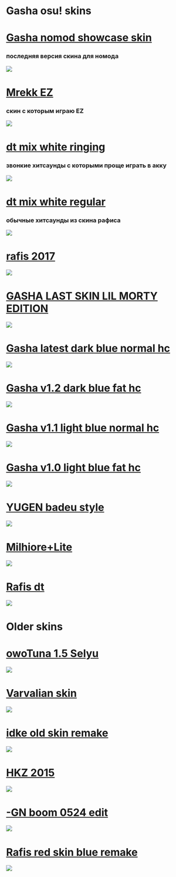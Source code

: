 # Gasha osu! skins

# [Gasha nomod showcase skin](https://www.dropbox.com/scl/fi/20f5ajfsk0jdpy5t4o7n0/Gasha_showcase_skin-2.osk?rlkey=n4uhw7qu14dlt5dritv4qfwho&st=dh8vndgr&dl=0)
### последняя версия скина для номода
![](https://i.imgur.com/rEpF73H.jpeg)

# [Mrekk EZ](https://www.dropbox.com/scl/fi/19uhz1h54gcgh2wxh3k9l/Mrekk-2.0-NM.osk?rlkey=6bahe89083iykxzturbx1yoae&st=mizrqeo9&dl=0)
### скин с которым играю EZ
![](https://i.imgur.com/d5l7o0N.jpeg)

# [dt mix white ringing](https://www.dropbox.com/scl/fi/n5y0puj5qcmu4738wh6pi/dt-mix-white-ringing.osk?rlkey=lzsv18j7de3pga2wm0lvbivlw&st=fdjr547p&dl=0)
### звонкие хитсаунды с которыми проще играть в акку
![](https://i.imgur.com/LKueXW9.jpeg)

# [dt mix white regular](https://www.dropbox.com/scl/fi/jlbn0vhsidgby975dvxwn/dt-mix-white-regular.osk?rlkey=gk3b8h6d8011sjcgvf5dozpq2&st=zxhauori&dl=0)
### обычные хитсаунды из скина рафиса
![](https://i.imgur.com/COECPaT.jpeg)

# [rafis 2017](https://www.dropbox.com/scl/fi/cpk9xcns90y6s88a1ny6j/Prawilosc-vJP-without-followpoints.osk?rlkey=sb3k3podugvx24xr70b5joicw&st=1g0erer3&dl=0)
![](https://i.imgur.com/fVN6hXF.jpeg)

# [GASHA LAST SKIN LIL MORTY EDITION](https://www.dropbox.com/s/5u3cam85jfbtaz2/%23Gasha_showcase_skin.osk?dl=0)
![](https://i.imgur.com/w2Apz45.jpg)

# [Gasha latest dark blue normal hc](https://www.dropbox.com/s/5vkieec6x3x6s5t/-%20%21Gasha%20latest%20dark%20blue%20normal%20hc.osk?dl=0)
![](https://i.imgur.com/1eDh9It.jpg)

# [Gasha v1.2 dark blue fat hc](https://www.dropbox.com/s/gj6vhtmm3qfoa74/-%20%21Gasha%20v1.2%20dark%20blue%20fat%20hc.osk?dl=0)
![](https://i.imgur.com/CNwbbVO.jpg)

# [Gasha v1.1 light blue normal hc](http://puu.sh/EavTY/106a666a02.osk)
![](https://i.imgur.com/tjoKN4c.jpg)

# [Gasha v1.0 light blue fat hc](https://drive.google.com/file/d/1WqoEZgdjb5_6gpolEAFqJ9C4wy5UsFD3/view)
![](https://i.imgur.com/c6c0qSk.jpg)

# [YUGEN badeu style](https://www.dropbox.com/s/5h7yylb6p8lmioz/-%20YUGEN%20FINAL%20-%20Widescreen.osk?dl=0)
![](https://i.imgur.com/zjzgTIy.jpg)

# [Milhiore+Lite](https://www.dropbox.com/s/i0rktasd8dibcgq/Millhiore%20Lite.osk?dl=0)
![](https://i.imgur.com/BA59UNx.jpg)

# [Rafis dt](https://drive.google.com/file/d/1ro6wACrz0k9hL6fdk1JHm2ixoBnLCn0o/view)
![](https://i.imgur.com/DiJHo0t.jpg)

# Older skins

# [owoTuna 1.5 Selyu](https://drive.google.com/file/d/1Ts5SgVPEUQ-lQTk0z3rFgYZZrBD7yFOC/view)
![](https://i.imgur.com/kl0hoJX.jpg)

# [Varvalian skin](https://drive.google.com/file/d/1qKfPUfTUbVgua43Zal8blNVxvn7vPxgT/view)
![](https://i.imgur.com/GfkOwN4.jpg)

# [idke old skin remake](https://drive.google.com/file/d/11jw14JmxOy5Sul8m5nThAZtVWcCD9jRn/view)
![](https://i.imgur.com/RgcgNRz.jpg)

# [HKZ 2015](https://drive.google.com/file/d/1kR0U381Uf5XhJWg5oEjJ6DmktxYiMpR9/view)
![](https://i.imgur.com/tGyXVIO.jpg)

# [-GN boom 0524 edit](https://drive.google.com/file/d/13RCq5jCWJcupiZ2hqwCmtV0wAKaF2a7Z/view)
![](https://i.imgur.com/qtlSXs2.jpg)

# [Rafis red skin blue remake](https://drive.google.com/file/d/1PLW7-egt20aps1rHID4c9TV-1IgvtO2Z/view)
![](https://i.imgur.com/FDe1dKv.jpg)

